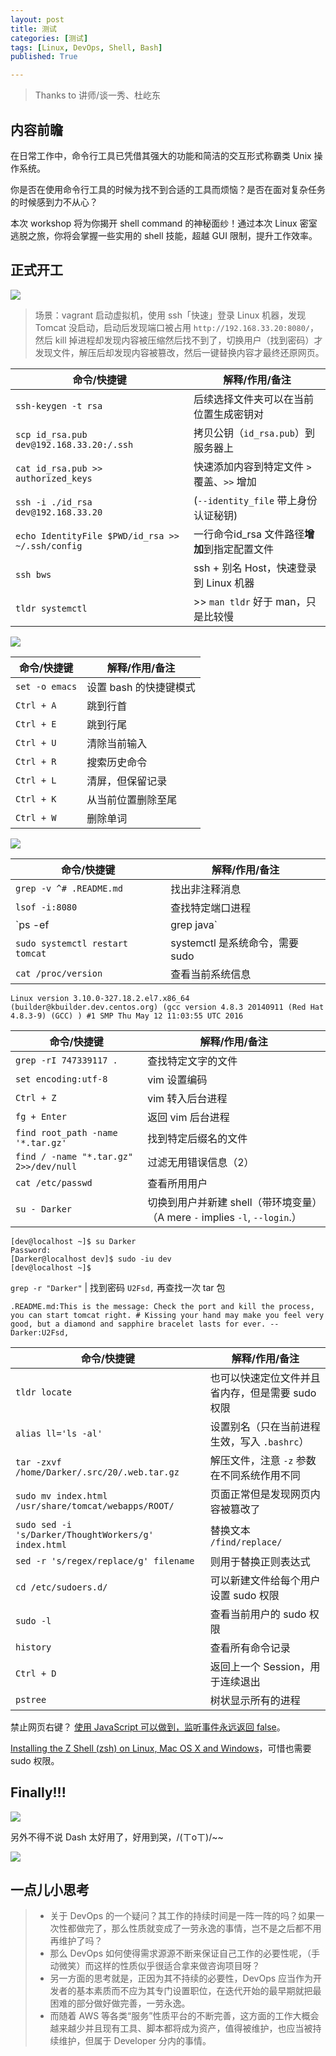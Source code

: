 ```yaml
---
layout: post
title: 测试
categories: [测试]
tags: [Linux, DevOps, Shell, Bash]
published: True

---
```


> Thanks to 讲师/谈一秀、杜屹东

## 内容前瞻

在日常工作中，命令行工具已凭借其强大的功能和简洁的交互形式称霸类 Unix 操作系统。

你是否在使用命令行工具的时候为找不到合适的工具而烦恼？是否在面对复杂任务的时候感到力不从心？

本次 workshop 将为你揭开 shell command 的神秘面纱！通过本次 Linux 密室逃脱之旅，你将会掌握一些实用的 shell 技能，超越 GUI 限制，提升工作效率。

## 正式开工

![](//o7mw3gkkh.qnssl.com//images/2016/1471433233240.png)

> 场景：vagrant 启动虚拟机，使用 ssh「快速」登录 Linux 机器，发现 Tomcat 没启动，启动后发现端口被占用 `http://192.168.33.20:8080/`，然后 kill 掉进程却发现内容被压缩然后找不到了，切换用户（找到密码）才发现文件，解压后却发现内容被篡改，然后一键替换内容才最终还原网页。

命令/快捷键 | 解释/作用/备注
-----------|--------------
`ssh-keygen -t rsa` | 后续选择文件夹可以在当前位置生成密钥对
`scp id_rsa.pub dev@192.168.33.20:/.ssh` | 拷贝公钥（`id_rsa.pub`）到服务器上
`cat id_rsa.pub >> authorized_keys` | 快速添加内容到特定文件 `>` 覆盖、`>>` 增加
`ssh -i ./id_rsa dev@192.168.33.20` | (`--identity_file` 带上身份认证秘钥)
`echo IdentityFile $PWD/id_rsa >> ~/.ssh/config` | 一行命令id_rsa 文件路径**增加**到指定配置文件
`ssh bws` | ssh + 别名 Host，快速登录到 Linux 机器
`tldr systemctl` | >> `man tldr` 好于 man，只是比较慢

![](//o7mw3gkkh.qnssl.com//images/2016/1471439210291.png)

命令/快捷键 | 解释/作用/备注
-----------|--------------
`set -o emacs` | 设置 bash 的快捷键模式
`Ctrl + A` | 跳到行首
`Ctrl + E` | 跳到行尾
`Ctrl + U` | 清除当前输入
`Ctrl + R` | 搜索历史命令
`Ctrl + L` | 清屏，但保留记录
`Ctrl + K` | 从当前位置删除至尾
`Ctrl + W` | 删除单词

![](//o7mw3gkkh.qnssl.com//images/2016/1471427513741.png)

命令/快捷键 | 解释/作用/备注
-----------|--------------
`grep -v ^# .README.md` | 找出非注释消息
`lsof -i:8080` | 查找特定端口进程
`ps -ef|grep java` | 查找特定程序进程
`sudo systemctl restart tomcat` | systemctl 是系统命令，需要 sudo
`cat /proc/version` | 查看当前系统信息

    Linux version 3.10.0-327.18.2.el7.x86_64 (builder@kbuilder.dev.centos.org) (gcc version 4.8.3 20140911 (Red Hat 4.8.3-9) (GCC) ) #1 SMP Thu May 12 11:03:55 UTC 2016


命令/快捷键 | 解释/作用/备注
-----------|--------------
`grep -rI 747339117 .` | 查找特定文字的文件
`set encoding:utf-8` | vim 设置编码 
`Ctrl + Z` | vim 转入后台进程
`fg + Enter` | 返回 vim 后台进程 
`find root_path -name '*.tar.gz'` | 找到特定后缀名的文件
`find / -name "*.tar.gz" 2>>/dev/null` | 过滤无用错误信息（2）
`cat /etc/passwd` | 查看所用用户
`su - Darker` | 切换到用户并新建 shell（带环境变量）（A mere `-` implies `-l`, `--login`.）

    [dev@localhost ~]$ su Darker
    Password:
    [Darker@localhost dev]$ sudo -iu dev
    [dev@localhost ~]$

`grep -r "Darker"` | 找到密码 `U2Fsd,` 再查找一次 tar 包

    .README.md:This is the message: Check the port and kill the process, you can start tomcat right. # Kissing your hand may make you feel very good, but a diamond and sapphire bracelet lasts for ever. -- Darker:U2Fsd,

命令/快捷键 | 解释/作用/备注
-----------|--------------
`tldr locate` | 也可以快速定位文件并且省内存，但是需要 sudo 权限
`alias ll='ls -al'` | 设置别名（只在当前进程生效，写入 `.bashrc`）
`tar -zxvf /home/Darker/.src/20/.web.tar.gz` | 解压文件，注意 `-z` 参数在不同系统作用不同
`sudo mv index.html /usr/share/tomcat/webapps/ROOT/` | 页面正常但是发现网页内容被篡改了
`sudo sed -i 's/Darker/ThoughtWorkers/g' index.html` | 替换文本 `/find/replace/`
`sed -r 's/regex/replace/g' filename` | 则用于替换正则表达式
`cd /etc/sudoers.d/` | 可以新建文件给每个用户设置 sudo 权限
`sudo -l` | 查看当前用户的 sudo 权限
`history` | 查看所有命令记录
`Ctrl + D` | 返回上一个 Session，用于连续退出
`pstree` | 树状显示所有的进程

禁止网页右键？ [使用 JavaScript 可以做到，监听事件永远返回 false](http://www.chhua.com/web-note2825)。

[Installing the Z Shell (zsh) on Linux, Mac OS X and Windows](https://gist.github.com/derhuerst/12a1558a4b408b3b2b6e)，可惜也需要 sudo 权限。

## Finally!!!

![](//o7mw3gkkh.qnssl.com//images/2016/1471432922494.png)

另外不得不说 Dash 太好用了，好用到哭，/(ㄒoㄒ)/~~

![](//o7mw3gkkh.qnssl.com//images/2016/1471440990555.png)

## 一点儿小思考

> - 关于 DevOps 的一个疑问？其工作的持续时间是一阵一阵的吗？如果一次性都做完了，那么性质就变成了一劳永逸的事情，岂不是之后都不用再维护了吗？
> - 那么 DevOps 如何使得需求源源不断来保证自己工作的必要性呢，（手动微笑）而这样的性质似乎很适合拿来做咨询项目呀？
> - 另一方面的思考就是，正因为其不持续的必要性，DevOps 应当作为开发者的基本素质而不应为其专门设置职位，在迭代开始的最早期就把最困难的部分做好做完善，一劳永逸。
> - 而随着 AWS 等各类“服务”性质平台的不断完善，这方面的工作大概会越来越少并且现有工具、脚本都将成为资产，值得被维护，也应当被持续维护，但属于 Developer 分内的事情。

